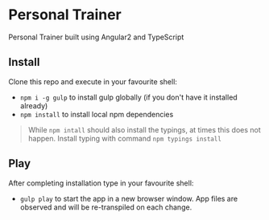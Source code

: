 # Personal Trainer

Personal Trainer built using Angular2 and TypeScript

## Install

Clone this repo and execute in your favourite shell:

* `npm i -g gulp` to install gulp globally (if you don't have it installed already)
* `npm install` to install local npm dependencies

> While `npm intall` should also install the typings, at times this does not happen. Install typing with command `npm typings install`
## Play

After completing installation type in your favourite shell:

* `gulp play` to start the app in a new browser window. App files are observed and will be re-transpiled on each change.
